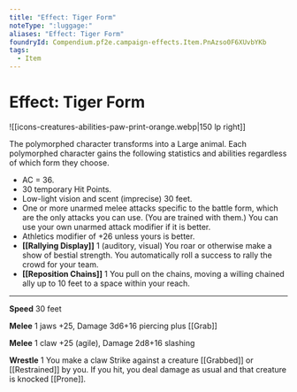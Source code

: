 ```yaml
---
title: "Effect: Tiger Form"
noteType: ":luggage:"
aliases: "Effect: Tiger Form"
foundryId: Compendium.pf2e.campaign-effects.Item.PnAzso0F6XUvbYKb
tags:
  - Item
---
```


# Effect: Tiger Form
![[icons-creatures-abilities-paw-print-orange.webp|150 lp right]]

The polymorphed character transforms into a Large animal. Each polymorphed character gains the following statistics and abilities regardless of which form they choose.

*   AC = 36.
*   30 temporary Hit Points.
*   Low-light vision and scent (imprecise) 30 feet.
*   One or more unarmed melee attacks specific to the battle form, which are the only attacks you can use. (You are trained with them.) You can use your own unarmed attack modifier if it is better.
*   Athletics modifier of +26 unless yours is better.
*   **[[Rallying Display]]** 1 (auditory, visual) You roar or otherwise make a show of bestial strength. You automatically roll a success to rally the crowd for your team.
*   **[[Reposition Chains]]** 1 You pull on the chains, moving a willing chained ally up to 10 feet to a space within your reach.

* * *

**Speed** 30 feet

**Melee** 1 jaws +25, Damage 3d6+16 piercing plus [[Grab]]

**Melee** 1 claw +25 (agile), Damage 2d8+16 slashing

**Wrestle** 1 You make a claw Strike against a creature [[Grabbed]] or [[Restrained]] by you. If you hit, you deal damage as usual and that creature is knocked [[Prone]].
